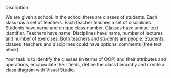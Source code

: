 Discription 

We are given a school. In the school there are classes of students. Each class has a set of teachers. 
Each teacher teaches a set of disciplines. Students have name and unique class number. 
Classes have unique text identifier. Teachers have name. Disciplines have name, number of lectures and 
number of exercises. Both teachers and students are people. Students, classes, teachers and disciplines 
could have optional comments (free text block).

  Your task is to identify the classes (in terms of  OOP) and their attributes and operations, 
  encapsulate their fields, define the class hierarchy and create a class diagram with Visual Studio.
